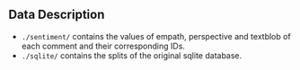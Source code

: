 ## Data Description

- `./sentiment/` contains the values of empath, perspective and textblob of each comment and their corresponding IDs.
- `./sqlite/` contains the splits of the original sqlite database.
